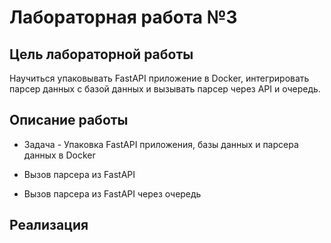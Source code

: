 # Лабораторная работа №3

## Цель лабораторной работы

Научиться упаковывать FastAPI приложение в Docker, интегрировать парсер данных с базой данных и вызывать парсер через API и очередь.

## Описание работы

* Задача - Упаковка FastAPI приложения, базы данных и парсера данных в Docker

* Вызов парсера из FastAPI

* Вызов парсера из FastAPI через очередь


## Реализация
